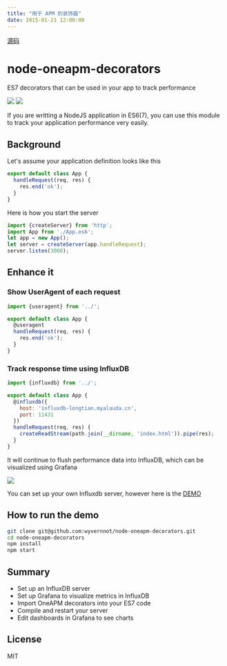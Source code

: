```yaml
---
title: "用于 APM 的装饰器"
date: 2015-01-21 12:00:00
---
```


[源码](https://github.com/longtian/node-oneapm-decorators)


# node-oneapm-decorators
ES7 decorators that can be used in your app to track performance

[![](https://img.shields.io/npm/v/oneapm-decorators.svg?style=flat-square)](https://www.npmjs.com/package/oneapm-decorators)
![](https://img.shields.io/badge/version-alpha-red.svg?style=flat-square)

If you are writting a NodeJS application in ES6(7), you can use this module to track your application performance very easily.

## Background

Let's assume your application definition looks like this

```js
export default class App {
  handleRequest(req, res) {
    res.end('ok');
  }
}
```

Here is how you start the server

```js
import {createServer} from 'http';
import App from './App.es6';
let app = new App();
let server = createServer(app.handleRequest);
server.listen(3000);
```

## Enhance it

### Show UserAgent of each request

```js
import {useragent} from '../';

export default class App {
  @useragent
  handleRequest(req, res) {
    res.end('ok');
  }
}
```

### Track response time using InfluxDB

```js
import {influxdb} from '../';

export default class App {
  @influxdb({
    host: 'influxdb-longtian.myalauda.cn',
    port: 11431
  })
  handleRequest(req, res) {
    createReadStream(path.join(__dirname, 'index.html')).pipe(res);
  }
}
```

It will continue to flush performance data into InfluxDB, which can be visualized using Grafana

![](doc/screenshot_grafana.png)

You can set up your own Influxdb server, however here is the [DEMO](http://grafana-longtian.myalauda.cn/)

## How to run the demo

```sh
git clone git@github.com:wyvernnot/node-oneapm-decorators.git
cd node-oneapm-decorators
npm install
npm start
```

## Summary

- Set up an InfluxDB server
- Set up Grafana to visualize metrics in InfluxDB
- Import OneAPM decorators into your ES7 code
- Compile and restart your server
- Edit dashboards in Grafana to see charts

## License

MIT
